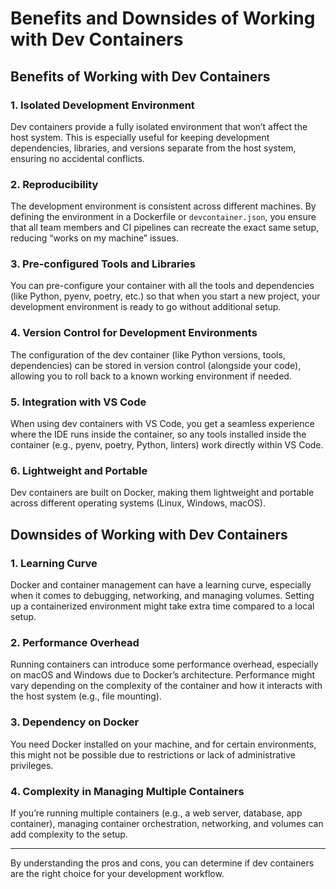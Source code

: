 # Benefits and Downsides of Working with Dev Containers

## Benefits of Working with Dev Containers

### 1. **Isolated Development Environment**
Dev containers provide a fully isolated environment that won’t affect the host system. This is especially useful for keeping development dependencies, libraries, and versions separate from the host system, ensuring no accidental conflicts.

### 2. **Reproducibility**
The development environment is consistent across different machines. By defining the environment in a Dockerfile or `devcontainer.json`, you ensure that all team members and CI pipelines can recreate the exact same setup, reducing “works on my machine” issues.

### 3. **Pre-configured Tools and Libraries**
You can pre-configure your container with all the tools and dependencies (like Python, pyenv, poetry, etc.) so that when you start a new project, your development environment is ready to go without additional setup.

### 4. **Version Control for Development Environments**
The configuration of the dev container (like Python versions, tools, dependencies) can be stored in version control (alongside your code), allowing you to roll back to a known working environment if needed.

### 5. **Integration with VS Code**
When using dev containers with VS Code, you get a seamless experience where the IDE runs inside the container, so any tools installed inside the container (e.g., pyenv, poetry, Python, linters) work directly within VS Code.

### 6. **Lightweight and Portable**
Dev containers are built on Docker, making them lightweight and portable across different operating systems (Linux, Windows, macOS).

## Downsides of Working with Dev Containers

### 1. **Learning Curve**
Docker and container management can have a learning curve, especially when it comes to debugging, networking, and managing volumes. Setting up a containerized environment might take extra time compared to a local setup.

### 2. **Performance Overhead**
Running containers can introduce some performance overhead, especially on macOS and Windows due to Docker’s architecture. Performance might vary depending on the complexity of the container and how it interacts with the host system (e.g., file mounting).

### 3. **Dependency on Docker**
You need Docker installed on your machine, and for certain environments, this might not be possible due to restrictions or lack of administrative privileges.

### 4. **Complexity in Managing Multiple Containers**
If you’re running multiple containers (e.g., a web server, database, app container), managing container orchestration, networking, and volumes can add complexity to the setup.

---

By understanding the pros and cons, you can determine if dev containers are the right choice for your development workflow.


